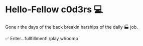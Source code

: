 # Hello-Fellow c0d3rs :computer:

Gone r the days of the back breakin harships of the daily :factory: job.

:white_check_mark: Enter...fullfillment! /play whoomp
